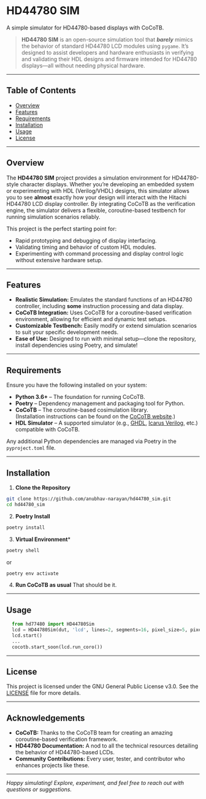# HD44780 SIM

A simple simulator for HD44780-based displays with CoCoTB.

> **HD44780 SIM** is an open-source simulation tool that _**barely**_ mimics the behavior of standard HD44780 LCD modules using `pygame`. It’s designed to assist developers and hardware enthusiasts in verifying and validating their HDL designs and firmware intended for HD44780 displays—all without needing physical hardware.

---

## Table of Contents

- [Overview](#overview)
- [Features](#features)
- [Requirements](#requirements)
- [Installation](#installation)
- [Usage](#usage)
- [License](#license)

---

## Overview

The **HD44780 SIM** project provides a simulation environment for HD44780-style character displays. Whether you’re developing an embedded system or experimenting with HDL (Verilog/VHDL) designs, this simulator allows you to see **almost** exactly how your design will interact with the Hitachi HD44780 LCD display controller. By integrating CoCoTB as the verification engine, the simulator delivers a flexible, coroutine-based testbench for running simulation scenarios reliably.

This project is the perfect starting point for:
- Rapid prototyping and debugging of display interfacing.
- Validating timing and behavior of custom HDL modules.
- Experimenting with command processing and display control logic without extensive hardware setup.

---

## Features

- **Realistic Simulation:** Emulates the standard functions of an HD44780 controller, including **some** instruction processing and data display.
- **CoCoTB Integration:** Uses CoCoTB for a coroutine-based verification environment, allowing for efficient and dynamic test setups.
- **Customizable Testbench:** Easily modify or extend simulation scenarios to suit your specific development needs.
- **Ease of Use:** Designed to run with minimal setup—clone the repository, install dependencies using Poetry, and simulate!

---

## Requirements

Ensure you have the following installed on your system:

- **Python 3.6+** – The foundation for running CoCoTB.
- **Poetry** – Dependency management and packaging tool for Python.
- **CoCoTB** – The coroutine-based cosimulation library.  
  (Installation instructions can be found on the [CoCoTB website](https://cocotb.org/).)
- **HDL Simulator** – A supported simulator (e.g., [GHDL](https://ghdl.github.io/), [Icarus Verilog](http://iverilog.icarus.com/), etc.) compatible with CoCoTB.

Any additional Python dependencies are managed via Poetry in the `pyproject.toml` file.

---

## Installation

1. **Clone the Repository**

  ```bash
  git clone https://github.com/anubhav-narayan/hd44780_sim.git
  cd hd44780_sim
  ```

2. **Poetry Install**

  ```bash
  poetry install
  ```

3. **Virtual Environment***

  ```bash
  poetry shell
  ```
  or
  ```bash
  poetry env activate
  ```

4. **Run CoCoTB as usual**
  That should be it.

---

## Usage

```python
  from hd77480 import HD44780Sim
  lcd = HD44780Sim(dut, 'lcd', lines=2, segments=16, pixel_size=5, pixel_border=0.15, line_margin=10)
  lcd.start()
  ...
  cocotb.start_soon(lcd.run_coro())
```

---

## License

This project is licensed under the GNU General Public License v3.0. See the [LICENSE](LICENSE.md) file for more details.

---

## Acknowledgements

- **CoCoTB:** Thanks to the CoCoTB team for creating an amazing coroutine-based verification framework.
- **HD44780 Documentation:** A nod to all the technical resources detailing the behavior of HD44780-based LCDs.
- **Community Contributions:** Every user, tester, and contributor who enhances projects like these.

---

*Happy simulating! Explore, experiment, and feel free to reach out with questions or suggestions.*

